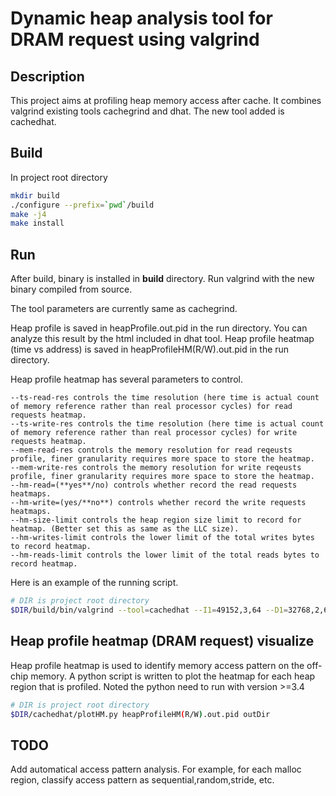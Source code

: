 # Dynamic heap analysis tool for DRAM request using valgrind

## Description

This project aims at profiling heap memory access after cache. It combines valgrind existing tools cachegrind and dhat. The new tool added is cachedhat.

## Build

In project root directory

``` bash
mkdir build
./configure --prefix=`pwd`/build
make -j4
make install
```

## Run

After build, binary is installed in **build** directory. Run valgrind with the new binary compiled from source.

The tool parameters are currently same as cachegrind.

Heap profile is saved in heapProfile.out.pid in the run directory. You can analyze this result by the html included in dhat tool. Heap profile heatmap (time vs address) is saved in heapProfileHM(R/W).out.pid in the run directory.

Heap profile heatmap has several parameters to control.  

```
--ts-read-res controls the time resolution (here time is actual count of memory reference rather than real processor cycles) for read requests heatmap. 
--ts-write-res controls the time resolution (here time is actual count of memory reference rather than real processor cycles) for write requests heatmap.  
--mem-read-res controls the memory resolution for read reqeusts profile, finer granularity requires more space to store the heatmap. 
--mem-write-res controls the memory resolution for write reqeusts profile, finer granularity requires more space to store the heatmap. 
--hm-read=(**yes**/no) controls whether record the read requests heatmaps.
--hm-write=(yes/**no**) controls whether record the write requests heatmaps.
--hm-size-limit controls the heap region size limit to record for heatmap. (Better set this as same as the LLC size). 
--hm-writes-limit controls the lower limit of the total writes bytes to record heatmap.
--hm-reads-limit controls the lower limit of the total reads bytes to record heatmap.
```

Here is an example of the running script.

``` bash
# DIR is project root directory
$DIR/build/bin/valgrind --tool=cachedhat --I1=49152,3,64 --D1=32768,2,64 --LL=1048576,16,64 --ts-res=16384 --mem-res=4096 --hm_size_limit 1048576 --hm-read=no --hm-write=yes program
```

## Heap profile heatmap (DRAM request) visualize 

Heap profile heatmap is used to identify memory access pattern on the off-chip memory.  A python script is written to plot the heatmap for each heap region that is profiled.  Noted the python need to run with version >=3.4


``` bash
# DIR is project root directory
$DIR/cachedhat/plotHM.py heapProfileHM(R/W).out.pid outDir
```

## TODO

Add automatical access pattern analysis.  For example, for each malloc region, classify access pattern as sequential,random,stride, etc.
